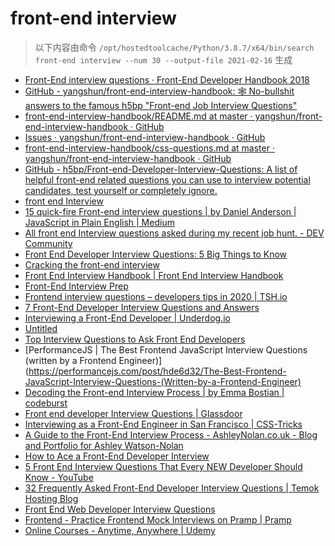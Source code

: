 
front-end interview
===================


> 以下内容由命令 `/opt/hostedtoolcache/Python/3.8.7/x64/bin/search front-end interview --num 30 --output-file 2021-02-16` 生成

- [Front-End interview questions · Front-End Developer Handbook 2018](https://frontendmasters.com/books/front-end-handbook/2018/practice/interview-q.html)
- [GitHub - yangshun/front-end-interview-handbook: 🕸  No-bullshit answers to the famous h5bp "Front-end Job Interview Questions"](https://github.com/yangshun/front-end-interview-handbook)
- [front-end-interview-handbook/README.md at master · yangshun/front-end-interview-handbook · GitHub](https://github.com/yangshun/front-end-interview-handbook/blob/master/contents/en/README.md)
- [Issues · yangshun/front-end-interview-handbook · GitHub](https://github.com/yangshun/front-end-interview-handbook/issues)
- [front-end-interview-handbook/css-questions.md at master · yangshun/front-end-interview-handbook · GitHub](https://github.com/yangshun/front-end-interview-handbook/blob/master/contents/en/css-questions.md)
- [GitHub - h5bp/Front-end-Developer-Interview-Questions: A list of helpful front-end related questions you can use to interview potential candidates, test yourself or completely ignore.](https://github.com/h5bp/Front-end-Developer-Interview-Questions)
- [front end Interview](https://thatjsdude.com/interview/)
- [15 quick-fire Front-end interview questions | by Daniel Anderson | JavaScript in Plain English | Medium](https://medium.com/javascript-in-plain-english/15-quick-fire-front-end-interview-questions-bb4d83d0817c)
- [All front end Interview questions asked during my recent job hunt. - DEV Community](https://dev.to/devabhijeet/all-front-end-interview-questions-asked-during-my-recent-job-hunt-1kge)
- [Front End Developer Interview Questions: 5 Big Things to Know](https://insights.dice.com/2020/04/03/front-end-developer-interview-questions-5-big-things-know/)
- [Cracking the front-end interview](https://www.freecodecamp.org/news/cracking-the-front-end-interview-9a34cd46237/)
- [Front End Interview Handbook | Front End Interview Handbook](https://yangshun.github.io/front-end-interview-handbook/)
- [Front-End Interview Prep](https://www.udacity.com/course/front-end-interview-prep--ud250)
- [Frontend interview questions – developers tips in 2020 | TSH.io](https://tsh.io/blog/frontend-interview-questions/)
- [7 Front-End Developer Interview Questions and Answers](https://www.indeed.com/hire/interview-questions/front-end-developer)
- [Interviewing a Front-End Developer | Underdog.io](https://underdog.io/blog/interviewing-a-front-end-developer)
- [Untitled](https://www.educative.io/track/ace-the-front-end-interview)
- [Top Interview Questions to Ask Front End Developers](https://business.linkedin.com/talent-solutions/resources/interviewing-talent/front-end-developer)
- [PerformanceJS | The Best Frontend JavaScript Interview Questions (written by a Frontend Engineer)](https://performancejs.com/post/hde6d32/The-Best-Frontend-JavaScript-Interview-Questions-(Written-by-a-Frontend-Engineer)
- [Decoding the Front-end Interview Process | by Emma Bostian | codeburst](https://codeburst.io/de-coding-the-front-end-development-interview-process-9601bc4c71e5)
- [Front end developer Interview Questions | Glassdoor](https://www.glassdoor.com/Interview/front-end-developer-interview-questions-SRCH_KO0,19.htm)
- [
    Interviewing as a Front-End Engineer in San Francisco | CSS-Tricks  ](https://css-tricks.com/interviewing-front-end-engineer-san-francisco/)
- [A Guide to the Front-End Interview Process - AshleyNolan.co.uk - Blog and Portfolio for Ashley Watson-Nolan](https://ashleynolan.co.uk/blog/a-guide-to-front-end-interviews)
- [How to Ace a Front-End Developer Interview](https://html.com/resources/front-end-dev-interview/)
- [5 Front End Interview Questions That Every NEW Developer Should Know - YouTube](https://www.youtube.com/watch?v=z6cvj6cMIr0)
- [32 Frequently Asked Front-End Developer Interview Questions | Temok Hosting Blog](https://www.temok.com/blog/front-end-developer-interview-questions/)
- [Front End Web Developer Interview Questions](https://resources.workable.com/front-end-web-developer-interview-questions)
- [Frontend - Practice Frontend Mock Interviews on Pramp | Pramp](https://www.pramp.com/dev/uc-frontend)
- [Online Courses - Anytime, Anywhere | Udemy](https://www.udemy.com/course/100-front-end-interview-questions-challenge/)
